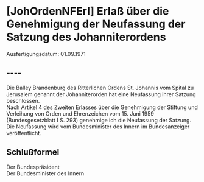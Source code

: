 # [JohOrdenNFErl] Erlaß über die Genehmigung der Neufassung der Satzung des Johanniterordens

Ausfertigungsdatum: 01.09.1971

 

## ----

Die Balley Brandenburg des Ritterlichen Ordens St. Johannis vom Spital zu Jerusalem genannt der Johanniterorden hat eine Neufassung ihrer Satzung beschlossen.  
Nach Artikel 4 des Zweiten Erlasses über die Genehmigung der Stiftung und Verleihung von Orden und Ehrenzeichen vom 15. Juni 1959 (Bundesgesetzblatt I S. 293) genehmige ich die Neufassung der Satzung. Die Neufassung wird vom Bundesminister des Innern im Bundesanzeiger veröffentlicht.


## Schlußformel

Der Bundespräsident  
Der Bundesminister des Innern
